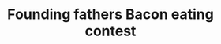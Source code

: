 ---
pid: LLP503
title: Founding fathers Bacon eating contest
location_transcription: City Hall and Independence Hall
zipcode: '19147'
outside_phl: 
neighborhood: Queen Village,Bella Vista,Pennsport,Italian Market
age: '38'
age_range: 30-39
instagram: 
image_file_name: LLP_503.jpg
proposal_transcription: For this monument we will have Ben Franklin and Paul Revere
  (look-alikes) Both cut as much bacon as they can fit in their mouths, but not swallowing
  it - then sharing an All American, mainly bacon flavored kiss/ Oral-bacon-transfer.  Kiss/oral
  bacon transfer.Kiss/oral bacon transfer.
topic: Sports,Unknown
topic_summary: 0, 0
type: Performance,Celebration
keywords_other: 
credit: "#FoundingFatherLipTouch"
image_labels: 
twitter: 
facebook: 
permalink: "/monuments/llp503/"
layout: item-page
---